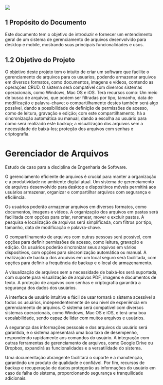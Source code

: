 <p align="left"><img src="http://img.shields.io/static/v1?label=STATUS&message=CONCLUIDO&color=GREEN&style=for-the-badge"/></p>

## 1 Propósito do Documento

  Este documento tem o objetivo de introduzir e fornecer um entendimento geral de um sistema de gerenciamento de arquivos desenvolvido para desktop e mobile, mostrando suas principais funcionalidades e usos.

## 1.2 Objetivo do Projeto

  O objetivo deste projeto tem o intuito de criar um software que facilite o gerenciamento de arquivos para os usuarios, podendo armazenar arquivos em diversos formatos, como documentos, imagens e vídeos, contendo as operações CRUD. O sistema será compatível com diversos sistemas operacionais, como Windows, Mac OS e iOS. Terá recursos como: Um meio de busca de arquivos, que podem ser filtradas por tipo, tamanho, data de modificação e palavra-chave; o compartilhamento destes também será algo possível, dando a possibilidade de definição de permissões de acesso, como de leitura, gravação e edição; com este compartilhamento, há a sincronização automática ou manual, dando a escolha ao usuário para como será realizado este backup; a visualização dos arquivos sem a necessidade de baixá-los; proteção dos arquivos com senhas e criptografia.

# Gerenciador de Arquivos
Estudo de caso para a disciplina de Engenharia de Software.

O gerenciamento eficiente de arquivos é crucial para manter a organização e a produtividade no ambiente digital atual. Um sistema de gerenciamento de arquivos desenvolvido para desktop e dispositivos móveis permitirá aos usuários armazenar, organizar e compartilhar arquivos com segurança e eficiência.

Os usuários poderão armazenar arquivos em diversos formatos, como documentos, imagens e vídeos. A organização dos arquivos em pastas será facilitada com opções para criar, renomear, mover e excluir pastas. A pesquisa e localização de arquivos será simplificada, com filtros por tipo, tamanho, data de modificação e palavra-chave.

O compartilhamento de arquivos com outras pessoas será possível, com opções para definir permissões de acesso, como leitura, gravação e edição. Os usuários poderão sincronizar seus arquivos em vários dispositivos, com opções para sincronização automática ou manual. A realização de backup dos arquivos em um local seguro será facilitada, com opções para definir a frequência de backup e o local de armazenamento.

A visualização de arquivos sem a necessidade de baixá-los será suportada, com suporte para visualização de arquivos PDF, imagens e documentos de texto. A proteção de arquivos com senhas e criptografia garantirá a segurança dos dados dos usuários.

A interface de usuário intuitiva e fácil de usar tornará o sistema acessível a todos os usuários, independentemente de seu nível de experiência em gerenciamento de arquivos. O sistema será compatível com diversos sistemas operacionais, como Windows, Mac OS e iOS, e terá uma boa escalabilidade, sendo capaz de lidar com muitos arquivos e usuários.

A segurança das informações pessoais e dos arquivos do usuário será garantida, e o sistema apresentará uma boa taxa de desempenho, respondendo rapidamente aos comandos do usuário. A integração com outras ferramentas de gerenciamento de arquivos, como Google Drive ou Dropbox, expandirá as funcionalidades e a versatilidade do sistema.

Uma documentação abrangente facilitará o suporte e a manutenção, garantindo um produto de qualidade e confiável. Por fim, recursos de backup e recuperação de dados protegerão as informações do usuário em caso de falha do sistema, proporcionando segurança e tranquilidade adicionais.
